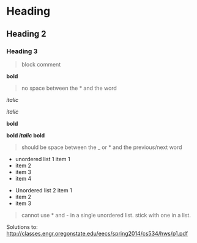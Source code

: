 # Heading 

## Heading 2

### Heading 3

> block comment


**bold** 

> no space between the * and the word

*italic*

_italic_

__bold__

**bold _italic_ bold**
> should be space between the _ or * and the previous/next word

* unordered list 1 item 1
* item 2
* item 3
* item 4


- Unordered list 2 item 1
- item 2
- item 3

> cannot use * and - in a single unordered list. stick with one in a list.


Solutions to: 
http://classes.engr.oregonstate.edu/eecs/spring2014/cs534/hws/p1.pdf
